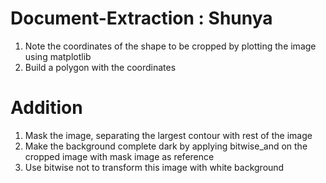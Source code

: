 # Document-Extraction : Shunya
1. Note the coordinates of the shape to be cropped by plotting the image using matplotlib
2. Build a polygon with the coordinates

# Addition
1. Mask the image, separating the largest contour with rest of the image
2. Make the background complete dark by applying bitwise_and on the cropped image with mask image as reference
3. Use bitwise not to transform this image with white background
